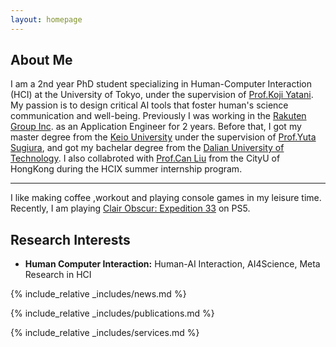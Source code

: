 ```yaml
---
layout: homepage
---
```


## About Me

I am a 2nd year PhD student specializing in Human-Computer Interaction (HCI) at the University of Tokyo, under the supervision of [Prof.Koji Yatani](https://iis-lab.org/member/koji-yatani/).
My passion is to design critical AI tools that foster human's science communication and well-being. Previously I was working in the [Rakuten Group Inc](https://global.rakuten.com/corp/). as an Application Engineer for 2 years. Before that, I got my master degree from the [Keio University](https://www.keio.ac.jp/en/) under the supervision of [Prof.Yuta Sugiura](https://lclab.org/people/yutasugiura), and got my bachelar degree from the [Dalian University of Technology](https://en.dlut.edu.cn/). I also collabroted with [Prof.Can Liu](https://www.scm.cityu.edu.hk/people/liu-can) from the CityU of HongKong during the HCIX summer internship program.

---

I like making coffee ,workout and playing console games in my leisure time. Recently, I am playing [Clair Obscur: Expedition 33](https://expedition33.sega.jp/) on PS5.

## Research Interests

- **Human Computer Interaction:** Human-AI Interaction, AI4Science, Meta Research in HCI

{% include_relative _includes/news.md %}

{% include_relative _includes/publications.md %}

<!-- {% include_relative _includes/demos.md %} -->

{% include_relative _includes/services.md %}

